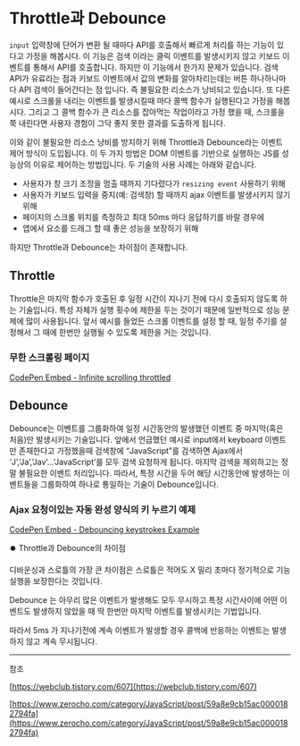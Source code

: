 # Throttle과 Debounce

`input` 입력창에 단어가 변환 될 때마다 API를 호출해서 빠르게 처리를 하는 기능이 있다고 가정을 해봅시다. 이 기능은 검색 이라는 클릭 이벤트를 발생시키지 않고 키보드 이벤트를 통해서 API를 호출합니다. 하지만 이 기능에서 한가지 문제가 있습니다. 검색 API가 유료라는 점과 키보드 이벤트에서 값의 변화를 알아차리는데는 버튼 하나하나마다 API 검색이 들어간다는 점 입니다. 즉 불필요한 리소스가 낭비되고 있습니다. 또 다른 예시로 스크롤을 내리는 이벤트를 발생시킬때 마다 콜백 함수가 실행된다고 가정을 해봅시다. 그리고 그 콜백 함수가 큰 리소스를 잡아먹는 작업이라고 가정 했을 때, 스크롤을 쭉 내린다면 사용자 경험이 그닥 좋지 못한 결과를 도출하게 됩니다.

이와 같이 불필요한 리소스 낭비를 방지하기 위해 Throttle과 Debounce라는 이벤트 제어 방식이 도입됩니다. 이 두 가지 방법은 DOM 이벤트를 기반으로 실행하는 JS를 성능상의 이유로 제어하는 방법입니다. 두 기술의 사용 사례는 아래와 같습니다.

-   사용자가 창 크기 조정을 멈출 때까지 기다렸다가 `resizing event` 사용하기 위해
-   사용자가 키보드 입력을 중지(예: 검색창) 할 때까지 ajax 이벤트를 발생시키지 않기 위해
-   페이지의 스크롤 위치를 측정하고 최대 50ms 마다 응답하기를 바랄 경우에
-   앱에서 요소를 드래그 할 때 좋은 성능을 보장하기 위해

하지만 Throttle과 Debounce는 차이점이 존재합니다.

## **Throttle**

Throttle은 마지막 함수가 호출된 후 일정 시간이 지나기 전에 다시 호출되지 않도록 하는 기술입니다. 특성 자체가 실행 횟수에 제한을 두는 것이기 때문에 일반적으로 성능 문제에 많이 사용됩니다. 앞서 예시를 들었든 스크롤 이벤트를 설정 할 때, 일정 주기를 설정해서 그 때에 한번만 실행될 수 있도록 제한을 거는 것입니다.

### 무한 스크롤링 페이지

[CodePen Embed - Infinite scrolling throttled](https://codepen.io/jaehee/embed/GPqyGj?height=748&theme-id=19458&slug-hash=GPqyGj&default-tab=result&user=jaehee&pen-title=Infinite%20scrolling%20throttled&name=cp_embed_5)

## **Debounce**

Debounce는 이벤트를 그룹화하여 일정 시간동안의 발생했던 이벤트 중 마지막(혹은 처음)만 발생시키는 기술입니다. 앞에서 언급했던 예시로 input에서 keyboard 이벤트만 존재한다고 가정했을때 검색창에 “JavaScript”를 검색하면 Ajax에서 ‘J’,’Ja’,’Jav’...’JavaScript’를 모두 검색 요청하게 됩니다. 마지막 검색을 제외하고는 정말 불필요한 이벤트 처리입니다. 따라서, 특정 시간을 두어 해당 시간동안에 발생하는 이벤트들을 그룹화하여 하나로 통일하는 기술이 Debounce입니다.

### Ajax 요청이있는 자동 완성 양식의 키 누르기 예제

[CodePen Embed - Debouncing keystrokes Example](https://codepen.io/jaehee/embed/JwKMGw?height=300&theme-id=19458&slug-hash=JwKMGw&default-tab=result&user=jaehee&pen-title=Debouncing%20keystrokes%20Example&name=cp_embed_4)

<aside>
⏺️ Throttle과 Debounce의 차이점

디바운싱과 스로틀의 가장 큰 차이점은 스로틀은 적어도 X 밀리 초마다 정기적으로 기능 실행을 보장한다는 것입니다.

Debounce 는 아무리 많은 이벤트가 발생해도 모두 무시하고 특정 시간사이에 어떤 이벤트도 발생하지 않았을 때 딱 한번만 마지막 이벤트를 발생시키는 기법입니다.

따라서 5ms 가 지나기전에 계속 이벤트가 발생할 경우 콜백에 반응하는 이벤트는 발생하지 않고 계속 무시됩니다.

</aside>

---

참조

[https://webclub.tistory.com/607](https://webclub.tistory.com/607)

[https://www.zerocho.com/category/JavaScript/post/59a8e9cb15ac0000182794fa](https://www.zerocho.com/category/JavaScript/post/59a8e9cb15ac0000182794fa)
